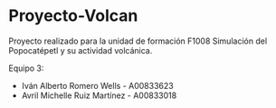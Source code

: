 # Proyecto-Volcan
Proyecto realizado para la unidad de formación F1008
Simulación del Popocatépetl y su actividad volcánica.

Equipo 3:

- Iván Alberto Romero Wells - A00833623
- Avril Michelle Ruiz Martínez - A00833018



